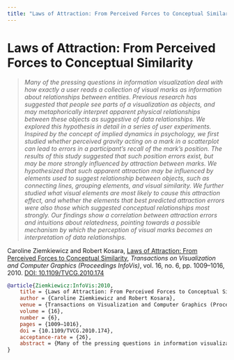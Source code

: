 ```yaml
---
title: "Laws of Attraction: From Perceived Forces to Conceptual Similarity"
---
```


# Laws of Attraction: From Perceived Forces to Conceptual Similarity

> _Many of the pressing questions in information visualization deal with how exactly a user reads a collection of visual marks as information about relationships between entities. Previous research has suggested that people see parts of a visualization as objects, and may metaphorically interpret apparent physical relationships between these objects as suggestive of data relationships. We explored this hypothesis in detail in a series of user experiments. Inspired by the concept of implied dynamics in psychology, we first studied whether perceived gravity acting on a mark in a scatterplot can lead to errors in a participant’s recall of the mark’s position. The results of this study suggested that such position errors exist, but may be more strongly influenced by attraction between marks. We hypothesized that such apparent attraction may be influenced by elements used to suggest relationship between objects, such as connecting lines, grouping elements, and visual similarity. We further studied what visual elements are most likely to cause this attraction effect, and whether the elements that best predicted attraction errors were also those which suggested conceptual relationships most strongly. Our findings show a correlation between attraction errors and intuitions about relatedness, pointing towards a possible mechanism by which the perception of visual marks becomes an interpretation of data relationships._

Caroline Ziemkiewicz and Robert Kosara, <a href="https://media.eagereyes.org/papers/2010/Ziemkiewicz-InfoVis-2010.pdf" target="_blank">Laws of Attraction: From Perceived Forces to Conceptual Similarity</a>, _Transactions on Visualization and Computer Graphics (Proceedings InfoVis)_, vol. 16, no. 6, pp. 1009–1016, 2010. <a href="https://dx.doi.org/10.1109/TVCG.2010.174" target="_new">DOI: 10.1109/TVCG.2010.174</a>


```bibtex
@article{Ziemkiewicz:InfoVis:2010,
	title = {Laws of Attraction: From Perceived Forces to Conceptual Similarity},
	author = {Caroline Ziemkiewicz and Robert Kosara},
	venue = {Transactions on Visualization and Computer Graphics (Proceedings InfoVis)},
	volume = {16},
	number = {6},
	pages = {1009–1016},
	doi = {10.1109/TVCG.2010.174},
	acceptance-rate = {26},
	abstract = {Many of the pressing questions in information visualization deal with how exactly a user reads a collection of visual marks as information about relationships between entities. Previous research has suggested that people see parts of a visualization as objects, and may metaphorically interpret apparent physical relationships between these objects as suggestive of data relationships. We explored this hypothesis in detail in a series of user experiments. Inspired by the concept of implied dynamics in psychology, we first studied whether perceived gravity acting on a mark in a scatterplot can lead to errors in a participant’s recall of the mark’s position. The results of this study suggested that such position errors exist, but may be more strongly influenced by attraction between marks. We hypothesized that such apparent attraction may be influenced by elements used to suggest relationship between objects, such as connecting lines, grouping elements, and visual similarity. We further studied what visual elements are most likely to cause this attraction effect, and whether the elements that best predicted attraction errors were also those which suggested conceptual relationships most strongly. Our findings show a correlation between attraction errors and intuitions about relatedness, pointing towards a possible mechanism by which the perception of visual marks becomes an interpretation of data relationships.},
}
```

